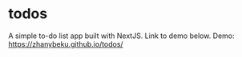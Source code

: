 # todos
A simple to-do list app built with NextJS. Link to demo below.
Demo: https://zhanybeku.github.io/todos/

